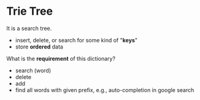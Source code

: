 <extoc></extoc>

# Trie Tree

It is a search tree.

- insert, delete, or search for some kind of "**keys**"
- store **ordered** data


What is the **requirement** of this dictionary?

- search (word)
- delete
- add
- find all words with given prefix, e.g., auto-completion in google search


